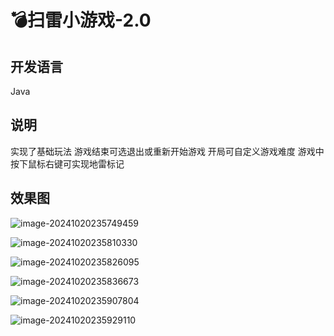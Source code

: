 # 💣扫雷小游戏-2.0

<MyGlobalComponent />

## 开发语言
Java

## 说明
实现了基础玩法
游戏结束可选退出或重新开始游戏
开局可自定义游戏难度
游戏中按下鼠标右键可实现地雷标记

## 效果图
![image-20241020235749459](http://cdn.qiniu.liyansheng.top/img/image-20241020235749459.png)

![image-20241020235810330](http://cdn.qiniu.liyansheng.top/img/image-20241020235810330.png)

![image-20241020235826095](http://cdn.qiniu.liyansheng.top/img/image-20241020235826095.png)

![image-20241020235836673](http://cdn.qiniu.liyansheng.top/img/image-20241020235836673.png)

![image-20241020235907804](http://cdn.qiniu.liyansheng.top/img/image-20241020235907804.png)

![image-20241020235929110](http://cdn.qiniu.liyansheng.top/img/image-20241020235929110.png)

<!-- ## 程序
![image-20241021003707118](http://cdn.qiniu.liyansheng.top/img/image-20241021003707118.png) -->

<FloatingImage src="http://cdn.qiniu.liyansheng.top/img/image-20241021003707118.png" alt="扫码获取" />